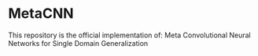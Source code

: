 # MetaCNN
This repository is the official implementation of: Meta Convolutional Neural Networks for Single Domain Generalization
